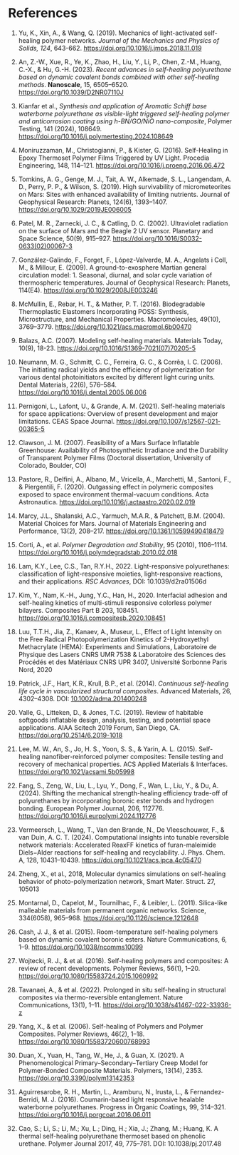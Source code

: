 # References

1. Yu, K., Xin, A., & Wang, Q. (2019). Mechanics of light-activated self-healing polymer networks. *Journal of the Mechanics and Physics of Solids, 124*, 643-662. https://doi.org/10.1016/j.jmps.2018.11.019

2. An, Z.-W., Xue, R., Ye, K., Zhao, H., Liu, Y., Li, P., Chen, Z.-M., Huang, C.-X., & Hu, G.-H. (2023). *Recent advances in self-healing polyurethane based on dynamic covalent bonds combined with other self-healing methods*. **Nanoscale**, 15, 6505–6520. https://doi.org/10.1039/D2NR07110J

3. Kianfar et al., *Synthesis and application of Aromatic Schiff base waterborne polyurethane as visible-light triggered self-healing polymer and anticorrosion coating using h-BN/GO/NiO nano-composite*, Polymer Testing, 141 (2024), 108649. https://doi.org/10.1016/j.polymertesting.2024.108649

4. Moniruzzaman, M., Christogianni, P., & Kister, G. (2016). Self-Healing in Epoxy Thermoset Polymer Films Triggered by UV Light. Procedia Engineering, 148, 114–121. https://doi.org/10.1016/j.proeng.2016.06.472

5. Tomkins, A. G., Genge, M. J., Tait, A. W., Alkemade, S. L., Langendam, A. D., Perry, P. P., & Wilson, S. (2019). High survivability of micrometeorites on Mars: Sites with enhanced availability of limiting nutrients. Journal of Geophysical Research: Planets, 124(6), 1393–1407. https://doi.org/10.1029/2019JE006005

6. Patel, M. R., Zarnecki, J. C., & Catling, D. C. (2002). Ultraviolet radiation on the surface of Mars and the Beagle 2 UV sensor. Planetary and Space Science, 50(9), 915–927. https://doi.org/10.1016/S0032-0633(02)00067-3

7. González-Galindo, F., Forget, F., López-Valverde, M. A., Angelats i Coll, M., & Millour, E. (2009). A ground-to-exosphere Martian general circulation model: 1. Seasonal, diurnal, and solar cycle variation of thermospheric temperatures. Journal of Geophysical Research: Planets, 114(E4). https://doi.org/10.1029/2008JE003246

8. McMullin, E., Rebar, H. T., & Mather, P. T. (2016). Biodegradable Thermoplastic Elastomers Incorporating POSS: Synthesis, Microstructure, and Mechanical Properties. Macromolecules, 49(10), 3769–3779. https://doi.org/10.1021/acs.macromol.6b00470

9. Balazs, A.C. (2007). Modeling self-healing materials. Materials Today, 10(9), 18-23. https://doi.org/10.1016/S1369-7021(07)70205-5

10. Neumann, M. G., Schmitt, C. C., Ferreira, G. C., & Corrêa, I. C. (2006). The initiating radical yields and the efficiency of polymerization for various dental photoinitiators excited by different light curing units. Dental Materials, 22(6), 576–584. https://doi.org/10.1016/j.dental.2005.06.006

11. Pernigoni, L., Lafont, U., & Grande, A. M. (2021). Self-healing materials for space applications: Overview of present development and major limitations. CEAS Space Journal. https://doi.org/10.1007/s12567-021-00365-5

12. Clawson, J. M. (2007). Feasibility of a Mars Surface Inflatable Greenhouse: Availability of Photosynthetic Irradiance and the Durability of Transparent Polymer Films (Doctoral dissertation, University of Colorado, Boulder, CO)

13. Pastore, R., Delfini, A., Albano, M., Vricella, A., Marchetti, M., Santoni, F., & Piergentili, F. (2020). Outgassing effect in polymeric composites exposed to space environment thermal-vacuum conditions. Acta Astronautica. https://doi.org/10.1016/j.actaastro.2020.02.019

14. Marcy, J.L., Shalanski, A.C., Yarmuch, M.A.R., & Patchett, B.M. (2004). Material Choices for Mars. Journal of Materials Engineering and Performance, 13(2), 208–217. https://doi.org/10.1361/10599490418479

15. Corti, A., et al. *Polymer Degradation and Stability*, 95 (2010), 1106–1114. https://doi.org/10.1016/j.polymdegradstab.2010.02.018

16. Lam, K.Y., Lee, C.S., Tan, R.Y.H., 2022. Light-responsive polyurethanes: classification of light-responsive moieties, light-responsive reactions, and their applications. *RSC Advances*, DOI: 10.1039/d2ra01506d

17. Kim, Y., Nam, K.-H., Jung, Y.C., Han, H., 2020. Interfacial adhesion and self-healing kinetics of multi-stimuli responsive colorless polymer bilayers. Composites Part B 203, 108451. https://doi.org/10.1016/j.compositesb.2020.108451

18. Luu, T.T.H., Jia, Z., Kanaev, A., Museur, L., Effect of Light Intensity on the Free Radical Photopolymerization Kinetics of 2-Hydroxyethyl Methacrylate (HEMA): Experiments and Simulations, Laboratoire de Physique des Lasers CNRS UMR 7538 & Laboratoire des Sciences des Procédés et des Matériaux CNRS UPR 3407, Université Sorbonne Paris Nord, 2020

19. Patrick, J.F., Hart, K.R., Krull, B.P., et al. (2014). *Continuous self-healing life cycle in vascularized structural composites*. Advanced Materials, 26, 4302–4308. DOI: [10.1002/adma.201400248](https://doi.org/10.1002/adma.201400248)

20. Valle, G., Litteken, D., & Jones, T.C. (2019). Review of habitable softgoods inflatable design, analysis, testing, and potential space applications. AIAA Scitech 2019 Forum, San Diego, CA. https://doi.org/10.2514/6.2019-1018

21. Lee, M. W., An, S., Jo, H. S., Yoon, S. S., & Yarin, A. L. (2015). Self-healing nanofiber-reinforced polymer composites: Tensile testing and recovery of mechanical properties. ACS Applied Materials & Interfaces. https://doi.org/10.1021/acsami.5b05998

22. Fang, S., Zeng, W., Liu, L., Lyu, Y., Dong, F., Wan, L., Liu, Y., & Du, A. (2024). Shifting the mechanical strength-healing efficiency trade-off of polyurethanes by incorporating boronic ester bonds and hydrogen bonding. European Polymer Journal, 206, 112776. https://doi.org/10.1016/j.eurpolymj.2024.112776

23. Vermeersch, L., Wang, T., Van den Brande, N., De Vleeschouwer, F., & van Duin, A. C. T. (2024). Computational insights into tunable reversible network materials: Accelerated ReaxFF kinetics of furan-maleimide Diels−Alder reactions for self-healing and recyclability. J. Phys. Chem. A, 128, 10431–10439. https://doi.org/10.1021/acs.jpca.4c05470

24. Zheng, X., et al., 2018, Molecular dynamics simulations on self-healing behavior of photo-polymerization network, Smart Mater. Struct. 27, 105013

25. Montarnal, D., Capelot, M., Tournilhac, F., & Leibler, L. (2011). Silica-like malleable materials from permanent organic networks. Science, 334(6058), 965–968. https://doi.org/10.1126/science.1212648

26. Cash, J. J., & et al. (2015). Room-temperature self-healing polymers based on dynamic covalent boronic esters. Nature Communications, 6, 1–9. https://doi.org/10.1038/ncomms10099

27. Wojtecki, R. J., & et al. (2016). Self-healing polymers and composites: A review of recent developments. Polymer Reviews, 56(1), 1–20. https://doi.org/10.1080/15583724.2015.1060992

28. Tavanaei, A., & et al. (2022). Prolonged in situ self-healing in structural composites via thermo-reversible entanglement. Nature Communications, 13(1), 1–11. https://doi.org/10.1038/s41467-022-33936-z

29. Yang, X., & et al. (2006). Self-healing of Polymers and Polymer Composites. Polymer Reviews, 46(2), 1–18. https://doi.org/10.1080/15583720600768993

30. Duan, X., Yuan, H., Tang, W., He, J., & Guan, X. (2021). A Phenomenological Primary–Secondary–Tertiary Creep Model for Polymer-Bonded Composite Materials. Polymers, 13(14), 2353. https://doi.org/10.3390/polym13142353

31. Aguirresarobe, R. H., Martin, L., Aramburu, N., Irusta, L., & Fernandez-Berridi, M. J. (2016). Coumarin-based light responsive healable waterborne polyurethanes. Progress in Organic Coatings, 99, 314–321. https://doi.org/10.1016/j.porgcoat.2016.06.011

32. Cao, S.; Li, S.; Li, M.; Xu, L.; Ding, H.; Xia, J.; Zhang, M.; Huang, K. A thermal self-healing polyurethane thermoset based on phenolic urethane. Polymer Journal 2017, 49, 775–781. DOI: 10.1038/pj.2017.48


